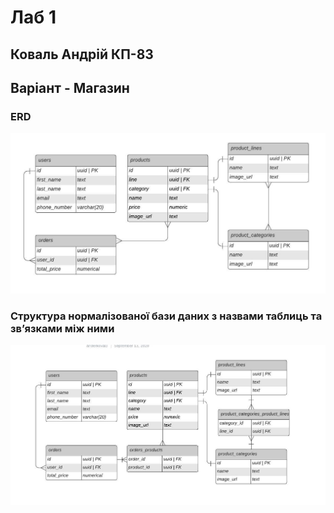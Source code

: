 # Лаб 1 
## Коваль Андрій КП-83
## Варіант - Магазин


### ERD

![](./shop_erd.jpeg)

### Структура нормалізованої бази даних з назвами таблиць та зв’язками між ними

![](./shop_tables.jpeg)
